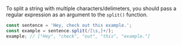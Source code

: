 To split a string with multiple characters/delimeters, you should pass a regular expression as an argument to the `split()` function.

```javascript
const sentence = 'Hey, check out this example.';
const example = sentence.split(/[\s,]+/);
example; // ["Hey", "check", "out", "this", "example."]
```
